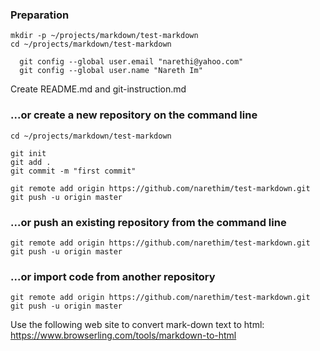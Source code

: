 <!-- create a new repository on the command line -->

### Preparation
~~~
mkdir -p ~/projects/markdown/test-markdown
cd ~/projects/markdown/test-markdown

  git config --global user.email "narethi@yahoo.com"
  git config --global user.name "Nareth Im"

~~~

Create README.md and git-instruction.md

### ...or create a new repository on the command line
~~~
cd ~/projects/markdown/test-markdown

git init
git add .
git commit -m "first commit"

git remote add origin https://github.com/narethim/test-markdown.git
git push -u origin master
~~~

### ...or push an existing repository from the command line
~~~
git remote add origin https://github.com/narethim/test-markdown.git
git push -u origin master
~~~

### ...or import code from another repository
~~~
git remote add origin https://github.com/narethim/test-markdown.git
git push -u origin master
~~~

Use the following web site to convert mark-down text to html:
https://www.browserling.com/tools/markdown-to-html
